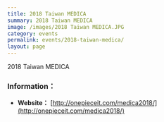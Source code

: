 ```yaml
---
title: 2018 Taiwan MEDICA
summary: 2018 Taiwan MEDICA
image: /images/2018 Taiwan MEDICA.JPG
category: events
permalink: events/2018-taiwan-medica/
layout: page
---
```


2018 Taiwan MEDICA

### Information：
* **Website：** [http://onepieceit.com/medica2018/](http://onepieceit.com/medica2018/)
